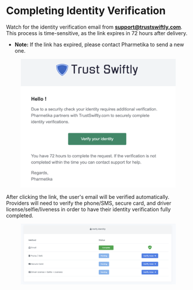 # Completing Identity Verification

Watch for the identity verification email from **support@trustswiftly.com**. This process is time-sensitive, as the link expires in 72 hours after delivery.

* **Note:** If the link has expired, please contact Pharmetika to send a new one.

<figure><img src="../../.gitbook/assets/image (23).png" alt="" width="563"><figcaption></figcaption></figure>

After clicking the link, the user's email will be verified automatically. Providers will need to verify the phone/SMS, secure card, and driver license/selfie/liveness in order to have their identity verification fully completed.



<figure><img src="../../.gitbook/assets/image (24).png" alt=""><figcaption></figcaption></figure>
